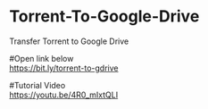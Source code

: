 # Torrent-To-Google-Drive
Transfer Torrent to Google Drive

#Open link below</br>
https://bit.ly/torrent-to-gdrive </br>

#Tutorial Video</br>
https://youtu.be/4R0_mIxtQLI
